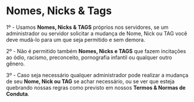 # Nomes, Nicks & Tags

1º - Usamos **Nomes, Nicks & TAGS** próprios nos servidores, se um administrador ou servidor solicitar a mudança de Nome, Nick ou TAG você deve mudá-lo para um que seja permitido e sem demora.

2º - Não é permitido também **Nomes, Nicks e TAGS** que fazem incitações ao ódio, racismo, preconceito, pornografia infantil ou qualquer outro gênero.

3º - Caso seja necessário qualquer administrador pode realizar a mudança de seu **Nome, Nick ou TAG** se achar necessário, ou se ver que esteja quebrando nossas regras como previsto em nossos **Termos & Normas de Conduta**.


